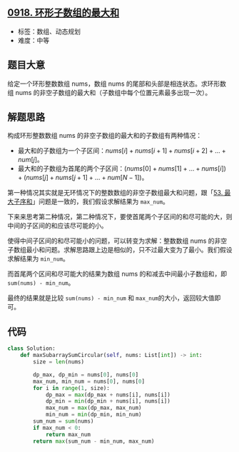 ## [0918. 环形子数组的最大和](https://leetcode-cn.com/problems/maximum-sum-circular-subarray/)

- 标签：数组、动态规划
- 难度：中等

## 题目大意

给定一个环形整数数组 nums，数组 nums 的尾部和头部是相连状态。求环形数组 nums 的非空子数组的最大和（子数组中每个位置元素最多出现一次）。

## 解题思路

构成环形整数数组 nums 的非空子数组的最大和的子数组有两种情况：

- 最大和的子数组为一个子区间：$nums[i] + nums[i+1] + nums[i+2] + ... + num[j]$。
- 最大和的子数组为首尾的两个子区间：$(nums[0] + nums[1] + ... + nums[i]) + (nums[j] + nums[j+1] + ... + num[N-1])$。

第一种情况其实就是无环情况下的整数数组的非空子数组最大和问题，跟「[53. 最大子序和](https://leetcode-cn.com/problems/maximum-subarray/)」问题是一致的，我们假设求解结果为 `max_num`。

下来来思考第二种情况，第二种情况下，要使首尾两个子区间的和尽可能的大，则中间的子区间的和应该尽可能的小。

使得中间子区间的和尽可能小的问题，可以转变为求解：整数数组 nums 的非空子数组最小和问题。求解思路跟上边是相似的，只不过最大变为了最小。我们假设求解结果为 `min_num`。

而首尾两个区间和尽可能大的结果为数组 nums 的和减去中间最小子数组和，即 `sum(nums) - min_num`。

 最终的结果就是比较 `sum(nums) - min_num` 和 `max_num`的大小，返回较大值即可。

## 代码

```Python
class Solution:
    def maxSubarraySumCircular(self, nums: List[int]) -> int:
        size = len(nums)

        dp_max, dp_min = nums[0], nums[0]
        max_num, min_num = nums[0], nums[0]
        for i in range(1, size):
            dp_max = max(dp_max + nums[i], nums[i])
            dp_min = min(dp_min + nums[i], nums[i])
            max_num = max(dp_max, max_num)
            min_num = min(dp_min, min_num)
        sum_num = sum(nums)
        if max_num < 0:
            return max_num
        return max(sum_num - min_num, max_num)
```

